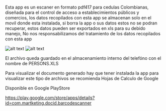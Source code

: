 Esta app es un escaner en formato pdf417 para cedulas Colombianas, diseñada para el control de acceso a establecimientos públicos y comercios, los datos recopilados con esta app se almacenan solo en el movil donde esta instalada, si borra la app o sus datos estos no se podran recuperar, estos datos pueden ser exportados en xls para su debido manejo, No nos responsabilizamos del tratamiento de los datos recopilados con esta app


![alt text](https://play-lh.googleusercontent.com/hR0Uhb0QG5JwLGYTTDfhAYKQOmWyfoE5M7P-4u3egJckH8c5SFLiEHC6JGra_E0vU1Q=w1517-h734-rw)
![alt text](https://play-lh.googleusercontent.com/YWuGB59xGOGRI21YIr9XrXDN6FhrRHgi3LNo6u5ViVKvhVkdccT_mJgEG4WBVV6wdwU=w1517-h734-rw)


El archivo queda guardado en el almacenamiento interno del telefóno con el nombre de PERSONS.XLS

Para visualizar el documento generado hay que tener instalada la app para visualizar este tipo de archivos se recomienda Hojas de Calculo de Google

Disponible en Google PlayStore

https://play.google.com/store/apps/details?id=com.martketing.docid.barcodescanner
